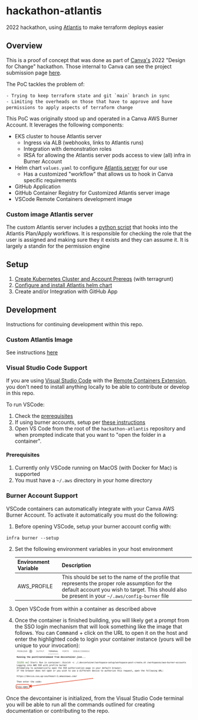 # hackathon-atlantis
2022 hackathon, using [Atlantis](https://www.runatlantis.io/) to make terraform deploys easier

## Overview

This is a proof of concept that was done as part of [Canva's](https://www.canva.com/) 2022 "Design for Change" hackathon.  Those internal to Canva can see the project submission page [here](https://canvadev.atlassian.net/wiki/spaces/HACK/pages/2718828978/Better+Infra+Changes+with+Atlantis).  

The PoC tackles the problem of:

    - Trying to keep terraform state and git `main` branch in sync
    - Limiting the overheads on those that have to approve and have permissions to apply aspects of terraform change

This PoC was originally stood up and operated in a Canva AWS Burner Account.  It leverages the following components:

* EKS cluster to house Atlantis server
  * Ingress via ALB (webhooks, links to Atlantis runs)
  * Integration with demonstration roles 
  * IRSA for allowing the Atlantis server pods access to view (all) infra in Burner Account
* Helm chart `values.yaml` to configure [Atlantis server](https://github.com/runatlantis/atlantis) for our use
  * Has a customized "workflow" that allows us to hook in Canva specific requirements
* GitHub Application
* GitHub Container Registry for Customized Atlantis server image
* VSCode Remote Containers development image

### Custom image Atlantis server

The custom Atlantis server includes a [python script](docker/python/role_checker.py) that hooks into the Atlantis Plan/Apply workflows.  It is responsible for checking the role that the user is assigned and making sure they it exists and they can assume it.  It is largely a standin for the permission engine

## Setup

1. [Create Kubernetes Cluster and Account Prereqs](terragrunt/README.md) (with terragrunt)
2. [Configure and install Atlantis helm chart](helm/atlantis/README.md)
3. Create and/or Integration with GitHub App

## Development

Instructions for continuing development within this repo.

### Custom Atlantis Image

See instructions [here](docker/README.md)
### Visual Studio Code Support

If you are using [Visual Studio Code](https://code.visualstudio.com/) with the [Remote Containers Extension](https://marketplace.visualstudio.com/items?itemName=ms-vscode-remote.remote-containers), you don't need to install anything locally to be able to contribute or develop in this repo.

To run VSCode:

1. Check the [prerequisites](#prereq)
2. If using burner accounts, setup per [these instructions](#burner)
3. Open VS Code from the root of the `hackathon-atlantis` repository and when prompted indicate that you want to "open the folder in a container".

#### <a name="prereq"></a>Prerequisites

1. Currently only VSCode running on MacOS (with Docker for Mac) is supported
2. You must have a `~/.aws` directory in your home directory
   
### <a name="burner"></a>Burner Account Support

VSCode containers can automatically integrate with your Canva AWS Burner Account.  To activate it automatically you must do the following:

1. Before opening VSCode, setup your burner account config with:
```
infra burner --setup
```
2. Set the following environment variables in your host environment

    | Environment Variable   | Description    |
    |--------------- | --------------- |
    | AWS_PROFILE    | This should be set to the name of the profile that represents the proper role assumption for the default account you wish to target.  This should also be present in your `~/.aws/config-burner` file

3. Open VSCode from within a container as described above
4. Once the container is finished building, you will likely get a prompt from the SSO login mechanism that will look something like the image that follows.  You can <kbd>Command</kbd> + click on the URL to open it on the host and enter the highlighted code to login your container instance (yours will be unique to your invocation):
    ![sso-prompt.jpg](docs/sso-prompt.jpg)

Once the devcontainer is initialized, from the Visual Studio Code terminal you will be able to run all the commands outlined for creating documentation or contributing to the repo.
